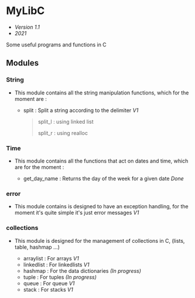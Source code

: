 # MyLibC

- *Version 1.1*
- *2021*

Some useful programs and functions in C


## Modules

### String

- This module contains all the string manipulation functions, which for the moment are :

    * split : Split a string according to the delimiter *V1*
        > split_l : using linked list
        > 
        > split_r : using realloc 

### Time 

- This module contains all the functions that act on dates and time, which are for the moment :

    * get_day_name : Returns the day of the week for a given date *Done*


### error

- This module contains is designed to have an exception handling, for the moment it's quite simple it's just error messages *V1*


### collections

- This module is designed for the management of collections in C, (lists, table, hashmap ...)

    * arraylist : For arrays *V1*
    * linkedlist : For linkedlists *V1*
    * hashmap : For the data dictionaries *(In progress)*
    * tuple : For tuples *(In progress)*
    * queue : For queue *V1*
    * stack : For stacks *V1*
